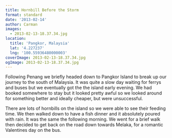 ```yaml
---
title: Hornbill Before the Storm
format: standard
date: '2013-02-14'
author: Carman
images:
  - 2013-02-13-18.37.34.jpg
location:
  title: 'Pangkor, Malaysia'
  lat: '4.227237'
  lng: '100.55936480000003'
coverImage: 2013-02-13-18.37.34.jpg
ogImage: 2013-02-13-18.37.34.jpg
---
```

Following Penang we briefly headed down to Pangkor Island to break up our journey to the south of Malaysia. It was quite a slow day waiting for ferrys and buses but we eventually got the the island early evening. We had booked somewhere to stay but it looked pretty awful so we looked around for something better and ideally cheaper, but were unsuccessful.

There are lots of hornbills on the island so we were able to see their feeding time. We then walked down to have a fish dinner and it absolutely poured with rain. It was the same the following morning. We went for a brief walk then decided to get back on the road down towards Melaka, for a romantic Valentines day on the bus.
